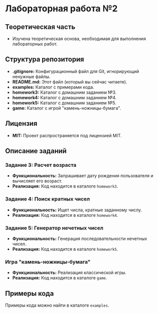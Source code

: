# Лабораторная работа №2

## Теоретическая часть
* Изучена теоретическая основа, необходимая для выполнения лабораторных работ.

## Структура репозитория
* **.gitignore:** Конфигурационный файл для Git, игнорирующий ненужные файлы.
* **README.md:** Этот файл (который вы сейчас читаете).
* **examples:** Каталог с примерами кода.
* **homework3:** Каталог с домашним заданием №3.
* **homework4:** Каталог с домашним заданием №4.
* **homework5:** Каталог с домашним заданием №5.
* **game:** Каталог с игрой "камень-ножницы-бумага".

## Лицензия
* **MIT:** Проект распространяется под лицензией MIT.

## Описание заданий

### Задание 3: Расчет возраста
* **Функциональность:** Запрашивает дату рождения пользователя и вычисляет его возраст.
* **Реализация:** Код находится в каталоге `homework3`.

### Задание 4: Поиск кратных чисел
* **Функциональность:** Ищет числа, кратные заданному числу.
* **Реализация:** Код находится в каталоге `homework4`.

### Задание 5: Генератор нечетных чисел
* **Функциональность:** Генерация последовательности нечетных чисел.
* **Реализация:** Код находится в каталоге `homework5`.

### Игра "камень-ножницы-бумага"
* **Функциональность:** Реализация классической игры.
* **Реализация:** Код находится в каталоге `game`.

## Примеры кода
Примеры кода можно найти в каталоге `examples`.
